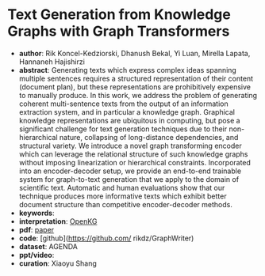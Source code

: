 # Text Generation from Knowledge Graphs with Graph Transformers
* **author**: Rik Koncel-Kedziorski, Dhanush Bekal, Yi Luan, Mirella Lapata, Hannaneh Hajishirzi
* **abstract**: Generating texts which express complex ideas spanning multiple sentences requires a structured representation of their content (document plan), but these representations are prohibitively expensive to manually produce. In this work, we address the problem of generating coherent multi-sentence texts from the output of an information extraction system, and in particular a knowledge graph. Graphical knowledge representations are ubiquitous in computing, but pose a significant challenge for text generation techniques due to their non-hierarchical nature, collapsing of long-distance dependencies, and structural variety. We introduce a novel graph transforming encoder which can leverage the relational structure of such knowledge graphs without imposing linearization or hierarchical constraints. Incorporated into an encoder-decoder setup, we provide an end-to-end trainable system for graph-to-text generation that we apply to the domain of scientific text. Automatic and human evaluations show that our technique produces more informative texts which exhibit better document structure than competitive encoder-decoder methods.
* **keywords**: 
* **interpretation**: [OpenKG]( https://mp.weixin.qq.com/s/xJ05ctlYhyVy__6CaOm4WQ)
* **pdf**: [paper](https://www.aclweb.org/anthology/N19-1238.pdf)
* **code**: [github](https://github.com/ rikdz/GraphWriter)
* **dataset**: AGENDA
* **ppt/video**: 
* **curation**: Xiaoyu Shang
